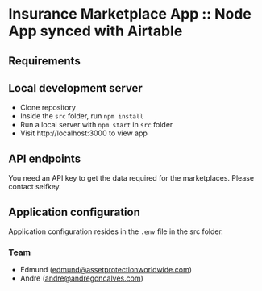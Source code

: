 # Insurance Marketplace App :: Node App synced with Airtable

## Requirements

## Local development server
- Clone repository
- Inside the `src` folder, run `npm install`
- Run a local server with `npm start` in `src` folder
- Visit http://localhost:3000 to view app



## API endpoints

You need an API key to get the data required for the marketplaces.
Please contact selfkey.

## Application configuration

Application configuration resides in the `.env` file in the src folder.


### Team

- Edmund  (edmund@assetprotectionworldwide.com)
- Andre (andre@andregoncalves.com)

